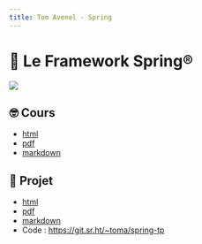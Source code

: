 ```yaml
---
title: Tom Avenel - Spring
---
```


# 🍃 Le Framework Spring®

![](/resources/images/cover/spring.jpg)

## 🤓 Cours

- [html](/cours/spring/spring-cours.html)
- [pdf](/cours/spring/spring-cours.pdf)
- [markdown](/cours/spring/spring-cours.md)

## 📌 Projet

- [html](/cours/spring/spring-projet.html)
- [pdf](/cours/spring/spring-projet.pdf)
- [markdown](/cours/spring/spring-projet.md)
- Code : <https://git.sr.ht/~toma/spring-tp>
